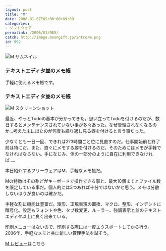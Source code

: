 ```yaml
---
layout: post
title: "M"
date: 2006-01-07T09:00:00+09:00
categories:
- ソフトウェア
permalink: /2006/01/985/
catch: http://image.moongift.jp/intro/m.png
id: 992
---
```

 ![M サムネイル](http://image.moongift.jp/intro/m.s.png "M サムネイル")
  

### テキストエディタ並のメモ帳
  
手軽に使えるメモ帳です。  
<!--more-->  

### テキストエディタ並のメモ帳
  

![M スクリーンショット](http://image.moongift.jp/intro/m.png "M スクリーンショット")

  

最近、やっとTodoの基本が分かってきた。思い立ってTodoを付けるのだが、数日するとメンテナンスされていない事が多々あった。なぜ管理されなくなるのか…考えた末に出たのが何度も繰り返し見る癖を付けると言う事だった。

  

少なくとも一日一回、できれば2?3時間ごと位に見直すのだ。仕事開始前と終了前は特にだ。また、直ぐにメモする癖を付けるのだ。そのためにはメモが手軽でなければならない。手になじみ、体の一部分のように自在に利用できなければ…。

  

本日紹介するフリーウェアはM、手軽なメモ帳だ。

  

Mの特徴はその殆どがキーボードで操作できる事と、最大10個までとファイル数を限定している事だ。個人的には3つあれば十分ではないかと思う。メモは分散しないほうが良いのは確かだ。

  

手軽な割に機能は豊富だ。矩形、正規表現の置換、マクロ、整形、インデントに暗号化。設定もフォントや色、タブ数変更、ルーラー、強調表示と並のテキストエディタ以上に良く出来ている。

  

印刷メニューはないので、印刷する際には一度エクスポートしてから行う。2006年、手軽なメモと共に新しい管理手法を試そう。

  

[M レビュー](http://oss.moongift.jp/review/i-986.html)はこちら

